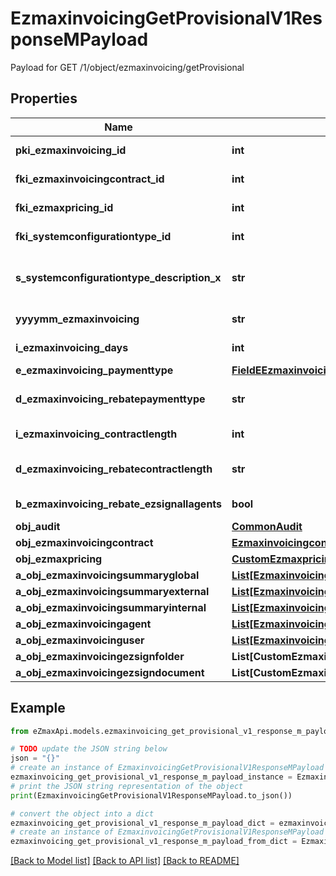 # EzmaxinvoicingGetProvisionalV1ResponseMPayload

Payload for GET /1/object/ezmaxinvoicing/getProvisional

## Properties

Name | Type | Description | Notes
------------ | ------------- | ------------- | -------------
**pki_ezmaxinvoicing_id** | **int** | The unique ID of the Ezmaxinvoicing | [optional] 
**fki_ezmaxinvoicingcontract_id** | **int** | The unique ID of the Ezmaxinvoicingcontract | 
**fki_ezmaxpricing_id** | **int** | The unique ID of the Ezmaxpricing | 
**fki_systemconfigurationtype_id** | **int** | The unique ID of the Systemconfigurationtype | 
**s_systemconfigurationtype_description_x** | **str** | The description of the Systemconfigurationtype in the language of the requester | 
**yyyymm_ezmaxinvoicing** | **str** | The YYYYMM period of the Ezmaxinvoicing | 
**i_ezmaxinvoicing_days** | **int** | The number of days invoiced | 
**e_ezmaxinvoicing_paymenttype** | [**FieldEEzmaxinvoicingPaymenttype**](FieldEEzmaxinvoicingPaymenttype.md) |  | 
**d_ezmaxinvoicing_rebatepaymenttype** | **str** | The percentage of rebate depending of the payment type | 
**i_ezmaxinvoicing_contractlength** | **int** | The length of the contract in years | 
**d_ezmaxinvoicing_rebatecontractlength** | **str** | The percentage of rebate depending of the contract length | 
**b_ezmaxinvoicing_rebate_ezsignallagents** | **bool** | Whether the rebate for eZsign is for all agents | 
**obj_audit** | [**CommonAudit**](CommonAudit.md) |  | [optional] 
**obj_ezmaxinvoicingcontract** | [**EzmaxinvoicingcontractResponseCompound**](EzmaxinvoicingcontractResponseCompound.md) |  | 
**obj_ezmaxpricing** | [**CustomEzmaxpricingResponse**](CustomEzmaxpricingResponse.md) |  | 
**a_obj_ezmaxinvoicingsummaryglobal** | [**List[EzmaxinvoicingsummaryglobalResponseCompound]**](EzmaxinvoicingsummaryglobalResponseCompound.md) |  | 
**a_obj_ezmaxinvoicingsummaryexternal** | [**List[EzmaxinvoicingsummaryexternalResponseCompound]**](EzmaxinvoicingsummaryexternalResponseCompound.md) |  | 
**a_obj_ezmaxinvoicingsummaryinternal** | [**List[EzmaxinvoicingsummaryinternalResponseCompound]**](EzmaxinvoicingsummaryinternalResponseCompound.md) |  | 
**a_obj_ezmaxinvoicingagent** | [**List[EzmaxinvoicingagentResponseCompound]**](EzmaxinvoicingagentResponseCompound.md) |  | 
**a_obj_ezmaxinvoicinguser** | [**List[EzmaxinvoicinguserResponseCompound]**](EzmaxinvoicinguserResponseCompound.md) |  | 
**a_obj_ezmaxinvoicingezsignfolder** | **List[CustomEzmaxinvoicingEzsignfolderResponse]** |  | 
**a_obj_ezmaxinvoicingezsigndocument** | **List[CustomEzmaxinvoicingEzsigndocumentResponse]** |  | 

## Example

```python
from eZmaxApi.models.ezmaxinvoicing_get_provisional_v1_response_m_payload import EzmaxinvoicingGetProvisionalV1ResponseMPayload

# TODO update the JSON string below
json = "{}"
# create an instance of EzmaxinvoicingGetProvisionalV1ResponseMPayload from a JSON string
ezmaxinvoicing_get_provisional_v1_response_m_payload_instance = EzmaxinvoicingGetProvisionalV1ResponseMPayload.from_json(json)
# print the JSON string representation of the object
print(EzmaxinvoicingGetProvisionalV1ResponseMPayload.to_json())

# convert the object into a dict
ezmaxinvoicing_get_provisional_v1_response_m_payload_dict = ezmaxinvoicing_get_provisional_v1_response_m_payload_instance.to_dict()
# create an instance of EzmaxinvoicingGetProvisionalV1ResponseMPayload from a dict
ezmaxinvoicing_get_provisional_v1_response_m_payload_from_dict = EzmaxinvoicingGetProvisionalV1ResponseMPayload.from_dict(ezmaxinvoicing_get_provisional_v1_response_m_payload_dict)
```
[[Back to Model list]](../README.md#documentation-for-models) [[Back to API list]](../README.md#documentation-for-api-endpoints) [[Back to README]](../README.md)


